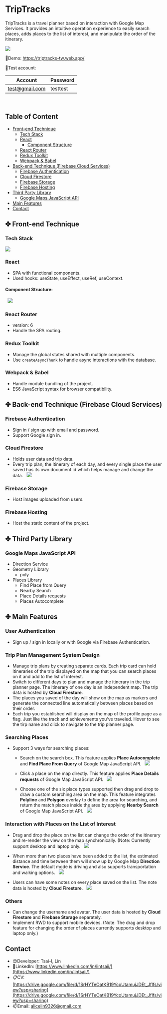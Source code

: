 # TripTracks

TripTracks is a travel planner based on interaction with Google Map Services. It provides an intuitive operation experience to easily search places, adds places to the list of interest, and manipulate the order of the itinerary.

![](https://i.imgur.com/zeADE9o.png)

:link:Demo: https://triptracks-tw.web.app/

:bust_in_silhouette:Test account:

| Account         | Password |
| --------------- | -------- |
| test@gmail.com  | testtest |

&nbsp;
## Table of Content

* [Front-end Technique](#-front-end-technique)
    * [Tech Stack](#tech-stack)
    * [React](#react)
        * [Component Structure](#component-structure)
    * [React Router](#react-router)
    * [Redux Toolkit](#redux-toolkit)
    * [Webpack & Babel](#webpack--babel)
* [Back-end Technique (Firebase Cloud Services)](#-back-end-technique-firebase-cloud-services)
    * [Firebase Authentication](#firebase-authentication)
    * [Cloud Firestore](#cloud-firestore)
    * [Firebase Storage](#firebase-storage)
    * [Firebase Hosting](#firebase-hosting)
* [Third Party Library](#-third-party-library)
    * [Google Maps JavaScript API](#google-maps-javascript-api)
* [Main Features](#-main-features)
* [Contact](#contact)


## ✤ Front-end Technique

### Tech Stack
![](https://i.imgur.com/v2lATQ2.png)

### React
* SPA with functional components.
* Used hooks: useState, useEffect, useRef, useContext.
#### Component Structure:
&nbsp;
 ![](https://i.imgur.com/b9OP6jK.png)

### React Router
* version: 6
* Handle the SPA routing.

### Redux Toolkit
* Manage the global states shared with multiple components.
* Use `createAsyncThunk` to handle async interactions with the database.

### Webpack & Babel
* Handle module bundling of the project.
* ES6 JavaScript syntax for browser compatibility.


## ✤ Back-end Technique (Firebase Cloud Services)
### Firebase Authentication
* Sign in / sign up with email and password.
* Support Google sign in.

### Cloud Firestore
* Holds user data and trip data.
* Every trip plan, the itinerary of each day, and every single place the user saved has its own document id which helps manage and change the data.
&nbsp;
 ![](https://i.imgur.com/3A3nQ2i.png)

### Firebase Storage
* Host images uploaded from users.

### Firebase Hosting
* Host the static content of the project.


## ✤ Third Party Library

### Google Maps JavaScript API
* Direction Service
* Geometry Library
    * poly
* Places Library
    * Find Place from Query
    * Nearby Search
    * Place Details requests
    * Places Autocomplete

## ✤ Main Features
### User Authentication
* Sign up / sign in locally or with Google via Firebase Authentication.

### Trip Plan Management System Design
* Manage trip plans by creating separate cards. Each trip card can hold itineraries of the trip displayed on the map that you can search places on it and add to the list of interest.
* Switch to different days to plan and manage the itinerary in the trip planner page. The itinerary of one day is an independent map. The trip data is hosted by **Cloud Firestore**.
* The places you saved of the day will show on the map as markers and generate the connected line automatically between places based on their order.
* Each trip you established will display on the map of the profile page as a flag. Just like the track and achievements you've traveled. Hover to see the tirp name and click to navigate to the trip planner page.

### Searching Places
* Support 3 ways for searching places:
    * Search on the search box. This feature applies **Place Autocomplete** and **Find Place From Query** of Google Map JavaScript API.
    &nbsp;
     ![](https://i.imgur.com/WBKYreL.gif)
     
    * Click a place on the map directly. This feature applies **Place Details requests** of Google Map JavaScript API.
    &nbsp;
     ![](https://i.imgur.com/WBKYreL.gif)
     
    * Choose one of the six place types supported then drag and drop to draw a custom searching area on the map. This feature integrates **Polyline** and **Polygon** overlay to define the area for searching, and return the match places inside the area by applying **Nearby Search** of Google Map JavaScript API.
    &nbsp;
     ![](https://i.imgur.com/NxrECBj.gif)

### Interaction with Places on the List of Interest
* Drag and drop the place on the list can change the order of the itinerary and re-render the view on the map synchronically. (Note: Currently support desktop and laptop only.
&nbsp;
![](https://i.imgur.com/AGQSFC2.gif)

* When more than two places have been added to the list, the estimated distance and time between them will show up by Google Map **Direction Service**. The default mode is driving and also supports transportation and walking options.
&nbsp;
 ![](https://i.imgur.com/GtfLr0t.gif)

* Users can have some notes on every place saved on the list. The note data is hosted by **Cloud Firestore**.
&nbsp;
 ![](https://i.imgur.com/At8mKhr.gif)

### Others
* Can change the username and avatar. The user data is hosted by **Cloud Firestore** and **Firebase Storage** separately.
* Implement RWD to support mobile devices. (Note: The drag and drop feature for changing the order of places currently supports desktop and laptop only.)

## Contact

* :blush:Developer: Tsai-I, Lin
* :link:LinkedIn: [https://www.linkedin.com/in/lintsaii/](https://www.linkedin.com/in/lintsaii/)
* :clipboard:CV: [https://drive.google.com/file/d/1SrHYTeOatKB19YcoUtamujJDEt_Jflfs/view?usp=sharing](https://drive.google.com/file/d/1SrHYTeOatKB19YcoUtamujJDEt_Jflfs/view?usp=sharing)
* :mailbox:Email: alicelin9326@gmail.com
